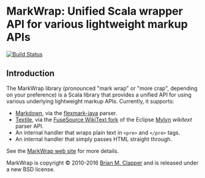 MarkWrap: Unified Scala wrapper API for various lightweight markup APIs
=======================================================================

[![Build Status](https://travis-ci.org/bmc/markwrap.svg?branch=master)](https://travis-ci.org/bmc/markwrap)

## Introduction

The MarkWrap library (pronounced "mark wrap" or "more crap", depending on
your preference) is a Scala library that provides a unified API for using
various underlying lightweight markup APIs. Currently, it supports:

* [Markdown][], via the [flexmark-java][] parser.
* [Textile][], via the [FuseSource WikiText fork][] of the Eclipse
  [Mylyn][] *wikitext* parser API.
* An internal handler that wraps plain text in `<pre>` and `</pre>` tags.
* An internal handler that simply passes HTML straight through.

See the [MarkWrap web site][] for more details.

[flexmark-java]: https://github.com/vsch/flexmark-java
[Markdown]: http://daringfireball.net/projects/markdown/
[Textile]: http://textile.thresholdstate.com/
[Mylyn]: http://www.eclipse.org/mylyn/
[FuseSource WikiText fork]: https://github.com/fusesource/wikitext
[MarkWrap web site]: http://software.clapper.org/markwrap/

MarkWrap is copyright &copy; 2010-2016 [Brian M. Clapper][] and is released
under a new BSD license.

[Brian M. Clapper]: mailto:bmc@clapper.org
